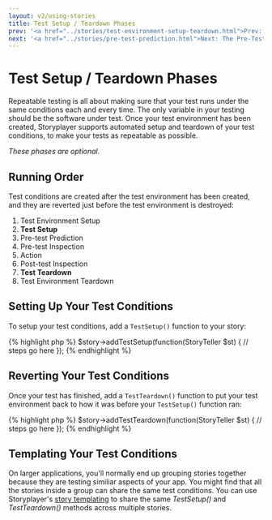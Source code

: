 ```yaml
---
layout: v2/using-stories
title: Test Setup / Teardown Phases
prev: '<a href="../stories/test-environment-setup-teardown.html">Prev: Test Environment Setup / Teardown Phases</a>'
next: '<a href="../stories/pre-test-prediction.html">Next: The Pre-Test Prediction Phase</a>'
---
```


# Test Setup / Teardown Phases

Repeatable testing is all about making sure that your test runs under the same conditions each and every time.  The only variable in your testing should be the software under test.  Once your test environment has been created, Storyplayer supports automated setup and teardown of your test conditions, to make your tests as repeatable as possible.

*These phases are optional.*

## Running Order

Test conditions are created after the test environment has been created, and they are reverted just before the test environment is destroyed:

1. Test Environment Setup
1. __Test Setup__
1. Pre-test Prediction
1. Pre-test Inspection
1. Action
1. Post-test Inspection
1. __Test Teardown__
1. Test Environment Teardown

## Setting Up Your Test Conditions

To setup your test conditions, add a `TestSetup()` function to your story:

{% highlight php %}
$story->addTestSetup(function(StoryTeller $st) {
	// steps go here
});
{% endhighlight %}

## Reverting Your Test Conditions

Once your test has finished, add a `TestTeardown()` function to put your test environment back to how it was before your `TestSetup()` function ran:

{% highlight php %}
$story->addTestTeardown(function(StoryTeller $st) {
	// steps go here
});
{% endhighlight %}

## Templating Your Test Conditions

On larger applications, you'll normally end up grouping stories together because they are testing similiar aspects of your app.  You might find that all the stories inside a group can share the same test conditions.  You can use Storyplayer's [story templating](story-templates.html) to share the same _TestSetup()_ and _TestTeardown()_ methods across multiple stories.
